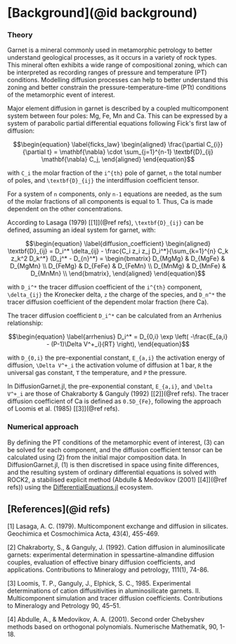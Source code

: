 # [Background](@id background)

### Theory

Garnet is a mineral commonly used in metamorphic petrology to better understand geological processes, as it occurs in a variety of rock types. This mineral often exhibits a wide range of compositional zoning, which can be interpreted as recording ranges of pressure and temperature (PT) conditions. Modelling diffusion processes can help to better understand this zoning and better constrain the pressure-temperature-time (PTt) conditions of the metamorphic event of interest.

Major element diffusion in garnet is described by a coupled multicomponent system between four poles: Mg, Fe, Mn and Ca. This can be expressed by a system of parabolic partial differential equations following Fick's first law of diffusion:

```math
\begin{equation}
  \label{ficks_law}
\begin{aligned}
    \frac{\partial C_{i}}{\partial t} = \mathbf{\nabla} \cdot \sum_{j=1}^{n-1} \textbf{D}_{ij} \mathbf{\nabla} C_j,
\end{aligned}
\end{equation}
```

with ``C_i`` the molar fraction of the ``i^{th}`` pole of garnet, ``n`` the total number of poles, and ``\textbf{D}_{ij}`` the interdiffusion coefficient tensor.

For a system of ``n`` components, only ``n-1`` equations are needed, as the sum of the molar fractions of all components is equal to 1. Thus, Ca is made dependent on the other concentrations.

According to Lasaga (1979) [[1]](@ref refs), ``\textbf{D}_{ij}`` can be defined, assuming an ideal system for garnet, with:

```math
\begin{equation}
  \label{diffusion_coefficient}
\begin{aligned}
    \textbf{D}_{ij} = D_i^* \delta_{ij} - \frac{C_i z_i z_j D_i^*}{\sum_{k=1}^{n} C_k z_k^2 D_k^*} (D_j^* - D_{n}^*) =
\begin{bmatrix}
    D_{MgMg} & D_{MgFe} & D_{MgMn} \\
    D_{FeMg} & D_{FeFe} &  D_{FeMn} \\
    D_{MnMg} & D_{MnFe} &  D_{MnMn} \\
\end{bmatrix},
\end{aligned}
\end{equation}
```

with ``D_i^*`` the tracer diffusion coefficient of the ``i^{th}`` component, ``\delta_{ij}`` the Kronecker delta, ``z`` the charge of the species, and ``D_n^*`` the tracer diffusion coefficient of the dependent molar fraction (here Ca).

The tracer diffusion coefficient ``D_i^*`` can be calculated from an Arrhenius relationship:

```math
\begin{equation}
  \label{arrhenius}
D_i^* = D_{0,i} \exp \left( -\frac{E_{a,i} - (P-1)\Delta V^+_i}{RT} \right),
\end{equation}
```

with ``D_{0,i}`` the pre-exponential constant, ``E_{a,i}`` the activation energy of diffusion, ``\Delta V^+_i`` the activation volume of diffusion at 1 bar, ``R`` the universal gas constant, ``T`` the temperature, and ``P`` the pressure.

In DiffusionGarnet.jl, the pre-exponential constant, ``E_{a,i}``, and ``\Delta V^+_i`` are those of Chakraborty & Ganguly (1992) [[2]](@ref refs). The tracer diffusion coefficient of Ca is defined as ``0.5D_{Fe}``, following the approach of Loomis et al. (1985) [[3]](@ref refs).

### Numerical approach

By defining the PT conditions of the metamorphic event of interest, (3) can be solved for each component, and the diffusion coefficient tensor can be calculated using (2) from the initial major composition data. In DiffusionGarnet.jl, (1) is then discretised in space using finite differences, and the resulting system of ordinary differential equations is solved with ROCK2, a stabilised explicit method (Abdulle & Medovikov (2001) [[4]](@ref refs)) using the [DifferentialEquations.jl](https://github.com/SciML/DifferentialEquations.jl) ecosystem.

## [References](@id refs)

[1] Lasaga, A. C. (1979). Multicomponent exchange and diffusion in silicates. Geochimica et Cosmochimica Acta, 43(4), 455-469.

[2] Chakraborty, S., & Ganguly, J. (1992). Cation diffusion in aluminosilicate garnets: experimental determination in spessartine-almandine diffusion couples, evaluation of effective binary diffusion coefficients, and applications. Contributions to Mineralogy and petrology, 111(1), 74-86.

[3] Loomis, T. P., Ganguly, J., Elphick, S. C., 1985. Experimental determinations of cation diffusitivities in aluminosilicate garnets. II. Multicomponent simulation and tracer diffusion coefficients. Contributions to Mineralogy and Petrology 90, 45–51.

[4] Abdulle, A., & Medovikov, A. A. (2001). Second order Chebyshev methods based on orthogonal polynomials. Numerische Mathematik, 90, 1-18.